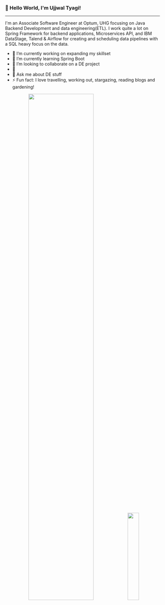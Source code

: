 ### 👋 Hello World, I'm Ujjwal Tyagi!

_______________________________________________________________________________________________________________________________________________________________________


I'm an Associate Software Engineer at Optum, UHG focusing on Java Backend Development and data engineering(ETL). I work quite a lot on Spring Framework for backend applications, Microservices API, and IBM DataStage, Talend & Airflow for creating and scheduling data pipelines with a SQL heavy focus on the data. 

- 🔭 I’m currently working on expanding my skillset 
- 🌱 I’m currently learning Spring Boot
- 👯 I’m looking to collaborate on a DE project 
- 🤔 
- 💬 Ask me about DE stuff
- ⚡ Fun fact: I love travelling, working out, stargazing, reading blogs and gardening!

<!--
- 😄 Pronouns: ...
- ⚡ Fun fact: ...
- 📫 How to reach me: ...
-->

<p align="center">
  <img width="65%" src="https://github-readme-stats.vercel.app/api?username=tyagi-data-wizard&show_icons=true&title_color=fff&icon_color=79ff97&text_color=9f9f9f&bg_color=151515" />
  <img width="27%" src="https://github-readme-stats.vercel.app/api/top-langs/?username=tyagi-data-wizard&count_icons=true&title_color=fff&icon_color=79ff97&text_color=9f9f9f&bg_color=151515" />
</p>
